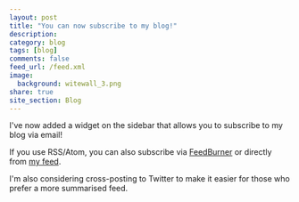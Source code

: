 ```yaml
---
layout: post
title: "You can now subscribe to my blog!"
description:
category: blog
tags: [blog]
comments: false
feed_url: /feed.xml
image:
  background: witewall_3.png
share: true
site_section: Blog
---
```


I've now added a widget on the sidebar that allows you to subscribe to my blog via email!

If you use RSS/Atom, you can also subscribe via [FeedBurner](http://feeds.feedburner.com/calvin-tam-blog) or directly from [my feed]({{page.feed_url}}).

I'm also considering cross-posting to Twitter to make it easier for those who prefer a more summarised feed.
